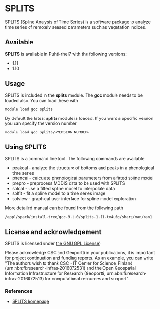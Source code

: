 # SPLITS

SPLITS (Spline Analysis of Time Series) is a software package to analyze time series of remotely sensed parameters such as vegetation indices.

## Available

__SPLITS__ is available in Puhti-rhel7 with the following versions:

* 1.11
* 1.10

## Usage

SPLITS is included in the __splits__ module. The __gcc__ module needs to be loaded also. You can load these with

`module load gcc splits`

By default the latest __splits__ module is loaded. If you want a specific version you can specify the version number

`module load gcc splits/<VERSION_NUMBER>`

## Using SPLITS

SPLITS is a command line tool. The following commands are available  

* peakcal - analyze the structure of bottoms and peaks in a phenological time series
* phencal - calculate phenological parameters from a fitted spline model
* prepro - preprocess MODIS data to be used with SPLITS
* splcal - use a fitted spline model to interpolate data
* splfit - fit a spline model to a time series image
* splview - graphical user interface for spline model exploration

More detailed manual can be found from the following path

`/appl/spack/install-tree/gcc-9.1.0/splits-1.11-tx4u6g/share/man/man1`

## License and acknowledgement

SPLITS is licensed under [the GNU GPL License](https://www.gnu.org/licenses/gpl-3.0.de.html))

Please acknowledge CSC and Geoportti in your publications, it is important for project continuation and funding reports.
As an example, you can write "The authors wish to thank CSC - IT Center for Science, Finland (urn:nbn:fi:research-infras-2016072531) and the Open Geospatial Information Infrastructure for Research (Geoportti, urn:nbn:fi:research-infras-2016072513) for computational resources and support".

### References

* [SPLITS homepage](http://sebastian-mader.net/splits/)

